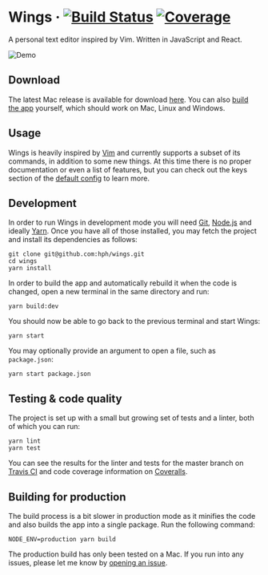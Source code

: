 # Wings · [![Build Status](https://img.shields.io/travis/hph/wings.svg)](https://travis-ci.org/hph/wings) [![Coverage](https://img.shields.io/coveralls/hph/wings.svg)](https://coveralls.io/github/hph/wings)

A personal text editor inspired by Vim. Written in JavaScript and React.

![Demo](https://www.dropbox.com/s/qog2a5d8rdcjs6q/Wings.png?raw=1)

## Download

The latest Mac release is available for download [here](https://github.com/hph/wings/releases).
You can also [build the app](https://github.com/hph/wings#building-for-production)
yourself, which should work on Mac, Linux and Windows.

## Usage

Wings is heavily inspired by [Vim](https://en.wikipedia.org/wiki/Vim_(text_editor))
and currently supports a subset of its commands, in addition to some new
things. At this time there is no proper documentation or even a list of
features, but you can check out the keys section of the
[default config](https://github.com/hph/wings/blob/master/src/main-process/default-config.yaml)
to learn more.

## Development

In order to run Wings in development mode you will need
[Git](https://git-scm.com/download),
[Node.js](https://nodejs.org/en/download/) and ideally
[Yarn](https://yarnpkg.com/en/docs/install). Once you have all of those
installed, you may fetch the project and install its dependencies as follows:

    git clone git@github.com:hph/wings.git
    cd wings
    yarn install

In order to build the app and automatically rebuild it when the code is
changed, open a new terminal in the same directory and run:

    yarn build:dev

You should now be able to go back to the previous terminal and start Wings:

    yarn start

You may optionally provide an argument to open a file, such as `package.json`:

    yarn start package.json

## Testing & code quality

The project is set up with a small but growing set of tests and a linter, both
of which you can run:

    yarn lint
    yarn test

You can see the results for the linter and tests for the master branch on
[Travis CI](https://travis-ci.org/hph/wings) and code coverage information on
[Coveralls](https://coveralls.io/github/hph/wings).

## Building for production

The build process is a bit slower in production mode as it minifies the code
and also builds the app into a single package. Run the following command:

    NODE_ENV=production yarn build

The production build has only been tested on a Mac. If you run into any issues,
please let me know by [opening an issue](https://github.com/hph/wings/issues/new).
